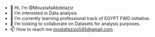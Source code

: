 - 👋 Hi, I’m @MoustafaAbdelaziz
- 👀 I’m interested in Data analysis
- 🌱 I’m currently learning professional track of EGYPT FWD initiative. 
- 💞️ I’m looking to collaborate on Datasets for analysis purposes.
- 📫 How to reach me mostafazizo545@gmail.com

<!---
MoustafaAbdelaziz/MoustafaAbdelaziz is a ✨ special ✨ repository because its `README.md` (this file) appears on your GitHub profile.
You can click the Preview link to take a look at your changes.
--->
